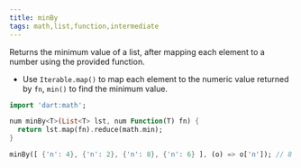 ```yaml
---
title: minBy
tags: math,list,function,intermediate
---
```


Returns the minimum value of a list, after mapping each element to a number using the provided function.

- Use `Iterable.map()` to map each element to the numeric value returned by `fn`, `min()` to find the minimum value.

```dart
import 'dart:math';

num minBy<T>(List<T> lst, num Function(T) fn) {
  return lst.map(fn).reduce(math.min);
}
```

```dart
minBy([ {'n': 4}, {'n': 2}, {'n': 8}, {'n': 6} ], (o) => o['n']); // 8
```
